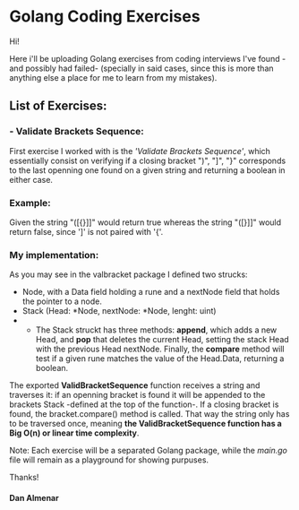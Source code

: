 # Golang Coding Exercises

Hi!

Here i'll be uploading Golang exercises from coding interviews I've found -and possibly had failed- (specially in said cases, since this is more than anything else a place for me to learn from my mistakes).

## List of Exercises:
### - **Validate Brackets Sequence**:
First exercise I worked with is the *'Validate Brackets Sequence'*, which essentially consist on verifying if a closing bracket ")", "]", "}" corresponds to the last openning one found on a given string and returning a boolean in either case.

### Example:
Given the string "([{}]]" would return true whereas the string "([}]]" would return false, since ']' is not paired with '{'.

### My implementation:
As you may see in the valbracket package I defined two strucks:
- Node, with a Data field holding a rune and a nextNode field that holds the pointer to a node.
- Stack (Head: \*Node, nextNode: \*Node, lenght: uint)
- - The Stack struckt has three methods: **append**, which adds a new Head, and **pop** that deletes the current Head, setting the stack Head with the previous Head nextNode. Finally, the **compare** method will test if a given rune matches the value of the Head.Data, returning a boolean.

The exported **ValidBracketSequence** function receives a string and traverses it: if an openning bracket is found it will be appended to the brackets Stack -defined at the top of the function-. If a closing bracket is found, the bracket.compare() method is called. That way the string only has to be traversed once, meaning **the ValidBracketSequence function has a Big O(n) or linear time complexity**.  

Note: Each exercise will be a separated Golang package, while the *main.go* file will remain as a playground for showing purpuses.

Thanks!
#### Dan Almenar
